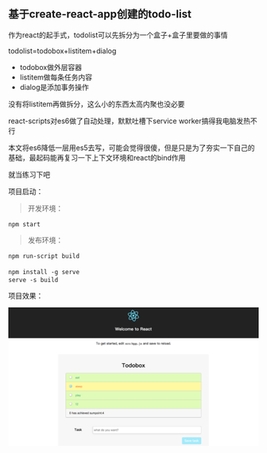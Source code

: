 ## 基于create-react-app创建的todo-list

作为react的起手式，todolist可以先拆分为一个盒子+盒子里要做的事情

todolist=todobox+listitem+dialog

- todobox做外层容器
- listitem做每条任务内容
- dialog是添加事务操作

没有将listitem再做拆分，这么小的东西太高内聚也没必要

react-scripts对es6做了自动处理，默默吐槽下service worker搞得我电脑发热不行

本文将es6降低一层用es5去写，可能会觉得很傻，但是只是为了夯实一下自己的基础，最起码能再复习一下上下文环境和react的bind作用

就当练习下吧

项目启动：

>开发环境：
```
npm start
```

>发布环境：
```
npm run-script build

npm install -g serve
serve -s build

```

项目效果：

![demo](public/build.png)